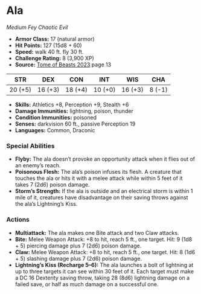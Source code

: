 # Ala

*Medium* *Fey* *Chaotic Evil*

- **Armor Class:** 17 (natural armor)
- **Hit Points:** 127 (15d8 + 60)
- **Speed:** walk 40 ft. fly 30 ft.
- **Challenge Rating:** 8 (3,900 XP)
- **Source:** [Tome of Beasts 2023](https://koboldpress.com/kpstore/product/tome-of-beasts-1-2023-edition/) page 13

| STR | DEX | CON | INT | WIS | CHA |
| --- | --- | --- | --- | --- | --- |
| 20 (+5) | 16 (+3) | 18 (+4) | 10 (+0) | 16 (+3) | 8 (-1) |

- **Skills:** Athletics +8, Perception +9, Stealth +6
- **Damage Immunities:** lightning, poison, thunder
- **Condition Immunities:** poisoned
- **Senses:** darkvision 60 ft., passive Perception 19
- **Languages:** Common, Draconic

### Special Abilities

- **Flyby:** The ala doesn’t provoke an opportunity attack when it flies out of an enemy’s reach.
- **Poisonous Flesh:** The ala’s poison infuses its flesh. A creature that touches the ala or hits it with a melee attack while within 5 feet of it takes 7 (2d6) poison damage.
- **Storm’s Strength:** If the ala is outside and an electrical storm is within 1 mile of it, creatures have disadvantage on their saving throws against the ala’s Lightning’s Kiss.

### Actions

- **Multiattack:** The ala makes one Bite attack and two Claw attacks.
- **Bite:** Melee Weapon Attack: +8 to hit, reach 5 ft., one target. Hit: 9 (1d8 + 5) piercing damage plus 7 (2d6) poison damage.
- **Claw:** Melee Weapon Attack: +8 to hit, reach 5 ft., one target. Hit: 8 (1d6 + 5) slashing damage plus 7 (2d6) poison damage.
- **Lightning’s Kiss (Recharge 5–6):** The ala launches a bolt of lightning at up to three targets it can see within 30 feet of it. Each target must make a DC 16 Dexterity saving throw, taking 28 (8d6) lightning damage on a failed save, or half as much damage on a successful one.
